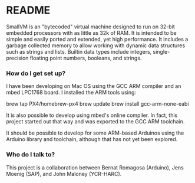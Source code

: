 # README #

SmallVM is an "bytecoded" virtual machine designed to run on 32-bit embedded processors with as little as 32k of RAM.
It is intended to be simple and easily ported and extended, yet high performance. It includes a garbage collected memory
to allow working with dynamic data structures such as strings and lists. Builtin data types include integers,
single-precision floating point numbers, booleans, and strings.

### How do I get set up? ###

I have been developing on Mac OS using the GCC ARM compiler and an mbed LPC1768 board.
I installed the ARM tools using:

  brew tap PX4/homebrew-px4
  brew update
  brew install gcc-arm-none-eabi

It is also possible to develop using mbed's online compiler. In fact, this project started out
that way and was exported to the GCC ARM toolchain.

It should be possible to develop for some ARM-based Arduinos using the Arduino library
and toolchain, although that has not yet been explored.

### Who do I talk to? ###

This project is a collaboration between Bernat Romagosa (Arduino), Jens Moenig (SAP), and John Maloney (YCR-HARC).